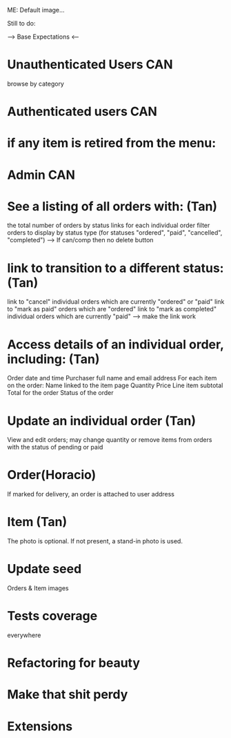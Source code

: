 ME: Default image...

Still to do:

--> Base Expectations <--

Unauthenticated Users CAN
=====================================
 browse by category


Authenticated users CAN
=====================================


if any item is retired from the menu:
=====================================


Admin CAN
====================================

See a listing of all orders with: (Tan)
========================================
the total number of orders by status
links for each individual order
filter orders to display by status type (for statuses "ordered", "paid", "cancelled", "completed")
  --> If can/comp then no delete button


link to transition to a different status: (Tan)
=========================================================================

link to "cancel" individual orders which are currently "ordered" or "paid"
link to "mark as paid" orders which are "ordered"
link to "mark as completed" individual orders which are currently "paid"
  --> make the link work

Access details of an individual order, including: (Tan)
=================================================
Order date and time
Purchaser full name and email address
For each item on the order:
Name linked to the item page
Quantity
Price
Line item subtotal
Total for the order
Status of the order

Update an individual order (Tan)
===========================================================
View and edit orders;
  may change quantity or remove items from orders with the status of pending or paid

Order(Horacio)
====================================================
If marked for delivery, an order is attached to user address  

Item (Tan)
=================================================
The photo is optional. If not present, a stand-in photo is used.

Update seed
===================================================
Orders & Item images

Tests coverage
==================================================
everywhere

Refactoring for beauty
===================================================

Make that shit perdy
===================================================


Extensions
===================================================
